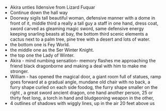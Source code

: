 - Akira unties Ildensive from Lizard Fuquar
-  Continue down the hall way
- Doorway sigils tall beautiful woman, defensive manner with a dome in front of it, middle third a really a tall guy a staff in one hand, dress coat, sword carved as gleaming magic sword, same defensive energy keeping snarling beasts at bay, the bottom third scenic elements a cactus next to a palm tree, pine tree with a desert and lots of water.
- the bottom one is Fey World.
- the middle one as the Ser Winter Knight.
- the top one the Lady of Winter.
-  Akira - mind numbing sensation- memory flashes  me approaching the friend black dragonborne and making a deal with him to make me stronger. 
- William - has opened the magical door, a giant room full of statues, ramp goes forward at a gradual angle, mundane old chair with no back, a furry shape curled on each side foodog, the furry shape smaller on the right , a great sword ancient dragon, one hand another person, 25 or thirty feet long, a torch in hand and bludgeoning weapon in the other, 
- 4 outlines of shadows with wiggly lines, up in the air 20 feet above us 